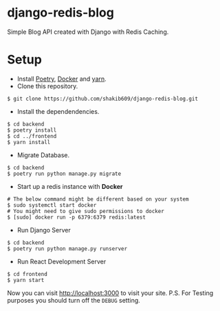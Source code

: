 # django-redis-blog
Simple Blog API created with Django with Redis Caching.

# Setup
- Install [Poetry](https://poetry.eustace.io/docs/), [Docker](https://docs.docker.com/install/) and [yarn](https://yarnpkg.com/en/docs/install).
- Clone this repository.
```shell
$ git clone https://github.com/shakib609/django-redis-blog.git
```
- Install the dependendencies.
```shell
$ cd backend
$ poetry install
$ cd ../frontend
$ yarn install
```
- Migrate Database.
```shell
$ cd backend
$ poetry run python manage.py migrate
```
- Start up a redis instance with **Docker**
```shell
# The below command might be different based on your system
$ sudo systemctl start docker
# You might need to give sudo permissions to docker
$ [sudo] docker run -p 6379:6379 redis:latest
```
- Run Django Server
```shell
$ cd backend
$ poetry run python manage.py runserver
```
- Run React Development Server
```shell
$ cd frontend
$ yarn start
```
Now you can visit [http://localhost:3000](http://localhost:3000) to visit your site.
P.S. For Testing purposes you should turn off the `DEBUG` setting.
